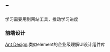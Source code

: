 # -
学习需要用到网站工具，推动学习进度
### 前端设计
[Ant Design](https://github.com/ant-design/ant-design/blob/master/README-zh_CN.md):类似element的企业级理解UI设计组件库
